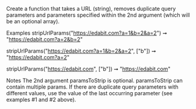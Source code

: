 Create a function that takes a URL (string), removes duplicate query parameters and parameters specified within the 2nd argument (which will be an optional array).

Examples
stripUrlParams("https://edabit.com?a=1&b=2&a=2") ➞ "https://edabit.com?a=2&b=2"

stripUrlParams("https://edabit.com?a=1&b=2&a=2", ["b"]) ➞ "https://edabit.com?a=2"

stripUrlParams("https://edabit.com", ["b"]) ➞ "https://edabit.com"

Notes
The 2nd argument paramsToStrip is optional.
paramsToStrip can contain multiple params.
If there are duplicate query parameters with different values, use the value of the last occurring parameter (see examples #1 and #2 above).
